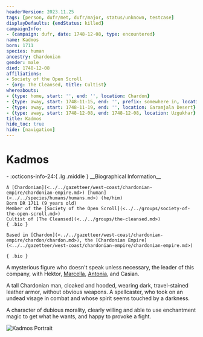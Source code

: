 ```yaml
---
headerVersion: 2023.11.25
tags: [person, dufr/met, dufr/major, status/unknown, testcase]
displayDefaults: {endStatus: killed}
campaignInfo:
- {campaign: dufr, date: 1748-12-08, type: encountered}
name: Kadmos
born: 1711
species: human
ancestry: Chardonian
gender: male
died: 1748-12-08
affiliations:
- Society of the Open Scroll
- {org: The Cleansed, title: Cultist}
whereabouts:
- {type: home, start: '', end: '', location: Chardon}
- {type: away, start: 1748-11-15, end: '', prefix: somewhere in, location: Dunmar}
- {type: away, start: 1748-11-19, end: '', location: Garamjala Desert}
- {type: away, start: 1748-12-08, end: 1748-12-08, location: Uzgukhar}
title: Kadmos
hide_toc: true
hide: [navigation]
---
```

# Kadmos
<div class="grid cards ext-narrow-margin ext-one-column" markdown>
- :octicons-info-24:{ .lg .middle } __Biographical Information__

    A [Chardonian](<../../gazetteer/west-coast/chardonian-empire/chardonian-empire.md>) [human](<../../species/humans/humans.md>) (he/him)  
    Born DR 1711 (9 years old)  
    Member of the [Society of the Open Scroll](<../../groups/society-of-the-open-scroll.md>)  
    Cultist of [The Cleansed](<../../groups/the-cleansed.md>)  
    { .bio }

    Based in [Chardon](<../../gazetteer/west-coast/chardonian-empire/chardon/chardon.md>), the [Chardonian Empire](<../../gazetteer/west-coast/chardonian-empire/chardonian-empire.md>)
</div>



    { .bio }

</div>



A mysterious figure who doesn't speak unless necessary, the leader of this company, with Hektor, [Marcella](<./marcella.md>), [Antonia](<./antonia.md>), and Casian. 

A tall Chardonian man, cloaked and hooded, wearing dark, travel-stained leather armor, without obvious weapons. A spellcaster, who took on an undead visage in combat and whose spirit seems touched by a darkness. 

A character of dubious morality, clearly willing and able to use enchantment magic to get what he wants, and happy to provoke a fight. 

![Kadmos Portrait](../../assets/kadmos-portrait.png)


